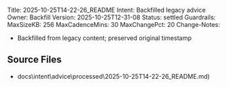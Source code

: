 Title: 2025-10-25T14-22-26_README
Intent: Backfilled legacy advice
Owner: Backfill
Version: 2025-10-25T12-31-08
Status: settled
Guardrails:
  MaxSizeKB: 256
  MaxCadenceMins: 30
  MaxChangePct: 20
Change-Notes:
  - Backfilled from legacy content; preserved original timestamp

## Source Files
- docs\intent\advice\processed\2025-10-25T14-22-26_README.md)
